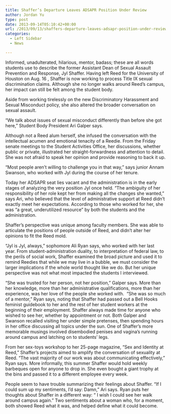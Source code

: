 ```yaml
---
title: Shaffer’s Departure Leaves ADSAPR Position Under Review
author: Jordan Yu
type: post
date: 2013-09-14T05:10:42+00:00
url: /2013/09/13/shaffers-departure-leaves-adsapr-position-under-review/
categories:
  - Left Sidebar
  - News

---
```

Informed, unadulterated, hilarious, mentor, badass; these are all words students use to describe the former Assistant Dean of Sexual Assault Prevention and Response, Jyl Shaffer. Having left Reed for the University of Houston on Aug. 16 , Shaffer is now working to process Title IX sexual discrimination claims. Although she no longer walks around Reed’s campus, her impact can still be felt among the student body.

Aside from working tirelessly on the new Discriminatory Harassment and Sexual Misconduct policy, she also altered the broader conversation on sexual assault.

“We talk about issues of sexual misconduct differently than before she got here,” Student Body President Ari Galper says.

Although not a Reed alum herself, she infused the conversation with the intellectual acumen and emotional tenacity of a Reedie. From the Friday senate meetings to the Student Activities Office, her discussions, whether public or private, illustrated her straight-forwardness and attention to detail. She was not afraid to speak her opinion and provide reasoning to back it up.

“Most people aren’t willing to challenge you in that way,” says junior Annam Swanson, who worked with Jyl during the course of her tenure.

Today her ADSAPR seat lies vacant and the administration is in the early stages of analyzing the very position Jyl once held. “The ambiguity of her responsibility of her role kept her from making all the changes she wanted,” says Ari, who believed that the level of administrative support at Reed didn’t exactly meet her expectations. According to those who worked for her, she was “a great, underutilized resource” by both the students and the administration.

Shaffer’s perspective was unique among faculty members. She was able to articulate the positions of people outside of Reed, and didn’t alter her opinions to fit the Reed mold.

“Jyl is Jyl, always,” sophomore Ali Ryan says, who worked with her last year. From student-administration duality, to interpretation of federal law, to the perils of social work, Shaffer examined the broad picture and used it to remind Reedies that while we may live in a bubble, we must consider the larger implications if the whole world thought like we do. But her unique perspective was not what most impacted the students I interviewed.

“She was trusted for her person, not her position,” Galper says. More than her knowledge, more than her administrative qualifications, more than her experience, was her love of the people she worked with.  “She was so much of a mentor,” Ryan says, noting that Shaffer had passed out a Bell Hooks feminist guidebook to her and the rest of her student workers at the beginning of their employment. Shaffer always made time for anyone who wished to see her, whether by appointment or not. Both Galper and Swanson recalled visiting her under simple pretenses, then spending hours in her office discussing all topics under the sun. One of Shaffer’s more memorable musings involved disembodied penises and vagina’s running around campus and latching on to students’ legs.

From her sex-toys workshop to her 25-page magazine, “Sex and Identity at Reed,” Shaffer’s projects aimed to amplify the conversation of sexuality at Reed. “The vast majority of our work was about communicating effectively,” Ryan says. More informally, this summer Shaffer would hold weekly barbeques open for anyone to drop in. She even bought a giant trophy at the bins and passed it to a different employee every week.

People seem to have trouble summarizing their feelings about Shaffer. “If I could sum up my sentiments, I’d say: Damn,” Ari says. Ryan puts her thoughts about Shaffer in a different way: “ I wish I could see her walk around campus again.” Two sentiments about a woman who, for a moment, both showed Reed what it was, and helped define what it could become.